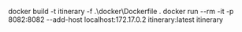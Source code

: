 docker build -t itinerary -f .\docker\Dockerfile . 
docker run --rm -it -p 8082:8082 --add-host localhost:172.17.0.2 itinerary:latest itinerary